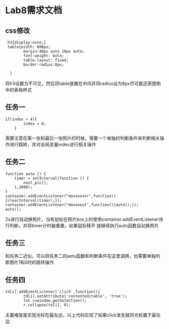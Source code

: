 # Lab8需求文档


## css修改

```
 h3{display:none;}
 table{width: 600px;
        margin:40px auto 10px auto;
        font-weight: bold;
        table-layout: fixed;
        border-radius:8px;

  }
```
将h3设置为不可见，然后将table放置在中间并将radius设为8px尽可能还原图例中的表格样式

## 任务一

```
if(index > 4){
        index = 0;
    }
```
需要注意在第一张和最后一张照片的时候，需要一个单独的判断条件来判断相关操作进行跳转，并对全局变量index进行相关操作

## 任务二

```
function auto () {
    timer = setInterval(function () {
        next_pic();
    },2000);
}
container.addEventListener("mouseover",function(){clearInterval(timer);});
container.addEventListener("mouseout",function(){auto();});
auto();
```
2s进行自动换照片，当有鼠标在照片box上时使用container.addEventListener进行判断，并将timer计时器重置，如果鼠标移开
就继续执行auto函数自动换照片

## 任务三

和任务二近似，可以将任务二的aotu函数和判断条件在这里调用，也需要单独判断图片1和5时的跳转操作

## 任务四

```
td[i].addEventListener('click',function(){
        td[i].setAttribute('contenteditable', 'true');
        let r=window.getSelection();
        r.collapse(td[i], 0);
```
主要难度是实现光标在最左边，以上代码实现了如果click发生就将光标置于最左边



